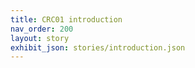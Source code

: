 ```yaml
---
title: CRC01 introduction
nav_order: 200
layout: story
exhibit_json: stories/introduction.json
---
```

